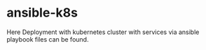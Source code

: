 # ansible-k8s
Here Deployment with kubernetes cluster with services via ansible playbook files can be found.
